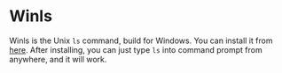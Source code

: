 # Winls
Winls is the Unix `ls` command, build for Windows.
You can install it from [here](https://github.com/mathstar13/winls/releases/download/v1.0.0/winls-1.0.0.exe).
After installing, you can just type `ls` into command prompt from anywhere, and it will work.
